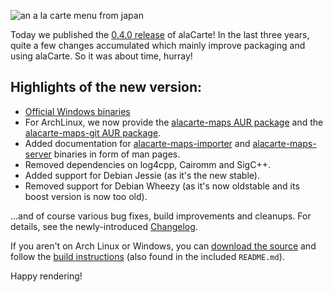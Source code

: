 <!--
.. title: alaCarte 0.4.0 released
.. slug: alacarte-040-released
.. date: 2016-12-28 20:56:01 UTC+01:00
.. lang: en
.. tags: releases, draft
.. slug: alacarte-0.4.0-released
.. type: text
.. description: Today we published alaCarte 0.4.0, with ArchLinux packages and Windows binaries!
-->

![an a la carte menu from japan](/images/alacarte-menu-16-9.jpg)

<!--- git diff (double-hyphen) shortstat v0.3.0 -->
Today we published the [0.4.0 release][] of alaCarte!
In the last three years, quite a few changes accumulated which mainly improve
packaging and using alaCarte. So it was about time, hurray!




## Highlights of the new version: ##

* [Official Windows binaries][]
* For ArchLinux, we now provide the [alacarte-maps AUR package][]
  and the [alacarte-maps-git AUR package][].
* Added documentation for [alacarte-maps-importer][] and [alacarte-maps-server][] binaries in form of man pages.
* Removed dependencies on log4cpp, Cairomm and SigC++.
* Added support for Debian Jessie (as it's the new stable).
* Removed support for Debian Wheezy (as it's now oldstable and its boost version is now too old).

…and of course various bug fixes, build improvements and cleanups.
For details, see the newly-introduced [Changelog][].

If you aren't on Arch Linux or Windows, you can [download the source][]
and follow the [build instructions][] (also found in the included `README.md`).


Happy rendering!

[build instructions]: https://github.com/alacarte-maps/alacarte/tree/v0.4.0#how-to-build
[download the source]: https://github.com/alacarte-maps/alacarte/releases/tag/v0.4.0
[0.4.0 release]: https://github.com/alacarte-maps/alacarte/releases/tag/v0.4.0
[Changelog]: https://github.com/alacarte-maps/alacarte/blob/master/CHANGELOG.md
[alacarte-maps AUR package]: https://aur.archlinux.org/packages/alacarte-maps/
[alacarte-maps-git AUR package]: https://aur.archlinux.org/packages/alacarte-maps-git/
[alacarte-maps-importer]: https://alacarte-maps.github.io/alacarte/manpages/alacarte-maps-importer.1.html
[alacarte-maps-server]: https://alacarte-maps.github.io/alacarte/manpages/alacarte-maps-server.1.html
[Official Windows binaries]: https://github.com/alacarte-maps/alacarte/releases/tag/v0.4.0
